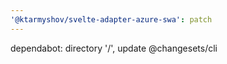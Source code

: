 ```yaml
---
'@ktarmyshov/svelte-adapter-azure-swa': patch
---
```


dependabot: directory '/', update @changesets/cli
